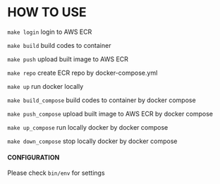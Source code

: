 # HOW TO USE

`make login` login to AWS ECR

`make build` build codes to container

`make push` upload built image to AWS ECR

`make repo` create ECR repo by docker-compose.yml

`make up` run docker locally

`make build_compose` build codes to container by docker compose

`make push_compose` upload built image to AWS ECR by docker compose

`make up_compose` run locally docker by docker compose

`make down_compose` stop locally docker by docker compose


#### CONFIGURATION

Please check `bin/env` for settings
